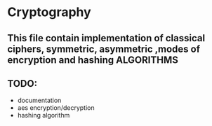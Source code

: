 # Cryptography

## This file contain implementation of classical ciphers, symmetric, asymmetric ,modes of encryption and hashing ALGORITHMS


## TODO:
- documentation
- aes encryption/decryption
- hashing algorithm

